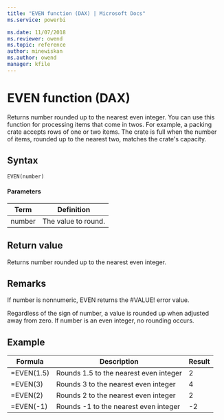 ```yaml
---
title: "EVEN function (DAX) | Microsoft Docs"
ms.service: powerbi 

ms.date: 11/07/2018
ms.reviewer: owend
ms.topic: reference
author: minewiskan
ms.author: owend
manager: kfile
---
```

# EVEN function (DAX)
Returns number rounded up to the nearest even integer. You can use this function for processing items that come in twos. For example, a packing crate accepts rows of one or two items. The crate is full when the number of items, rounded up to the nearest two, matches the crate's capacity.  
  
## Syntax  
  
```dax
EVEN(number)  
```
  
#### Parameters  
  
|Term|Definition|  
|--------|--------------|  
|number|The value to round.|  
  
## Return value  
Returns number rounded up to the nearest even integer.  
  
## Remarks  
If number is nonnumeric, EVEN returns the #VALUE! error value.  
  
Regardless of the sign of number, a value is rounded up when adjusted away from zero. If number is an even integer, no rounding occurs.  
  
## Example  
  
|Formula|Description|Result|  
|-----------|---------------|----------|  
|=EVEN(1.5)|Rounds 1.5 to the nearest even integer|2|  
|=EVEN(3)|Rounds 3 to the nearest even integer|4|  
|=EVEN(2)|Rounds 2 to the nearest even integer|2|  
|=EVEN(-1)|Rounds -1 to the nearest even integer|-2|  
  
